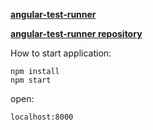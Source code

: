 [**angular-test-runner**](https://www.npmjs.com/package/angular-test-runner)

[**angular-test-runner repository**](https://github.com/Pragmatists/angular-test-runner)

How to start application:
```
npm install
npm start
```

open:
```
localhost:8000
```
